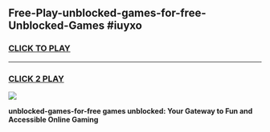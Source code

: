 
## Free-Play-unblocked-games-for-free-Unblocked-Games #iuyxo
<h3>
<a href="https://news.freeplayer.one?title=unblocked-games-for-free&ref=8M">CLICK TO PLAY</a></h3>
<hr>

<h3>
<a href="https://news.freeplayer.one?title=unblocked-games-for-free&ref=8M">CLICK 2 PLAY</a>
  
</h3>

<a href="https://news.freeplayer.one?title=unblocked-games-for-free&ref=8M"><img src="https://clearcache.store/games.png"></a>


**unblocked-games-for-free games unblocked: Your Gateway to Fun and Accessible Online Gaming**
